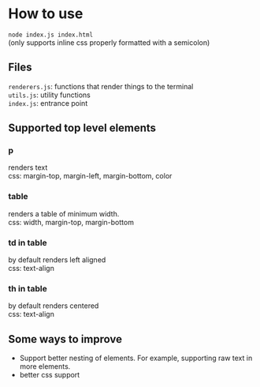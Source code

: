 # How to use
`node index.js index.html`  
(only supports inline css properly formatted with a semicolon)

## Files
`renderers.js`: functions that render things to the terminal  
`utils.js`: utility functions  
`index.js`: entrance point


## Supported top level elements
### p
renders text  
css: margin-top, margin-left, margin-bottom, color

### table
renders a table of minimum width.  
css: width, margin-top, margin-bottom

### td in table
by default renders left aligned  
css: text-align

### th in table
by default renders centered  
css: text-align

## Some ways to improve
- Support better nesting of elements. For example, supporting raw text in more elements.
- better css support
